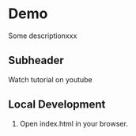 # Demo

Some descriptionxxx

## Subheader

Watch tutorial on youtube

## Local Development

1. Open index.html in your browser.